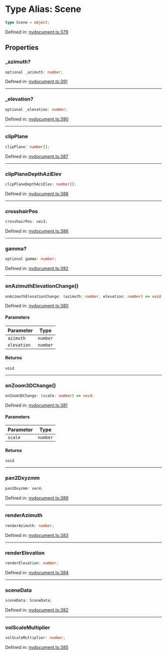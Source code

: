 # Type Alias: Scene

```ts
type Scene = object;
```

Defined in: [nvdocument.ts:379](https://github.com/niivue/niivue/blob/main/packages/niivue/src/nvdocument.ts#L379)

## Properties

### \_azimuth?

```ts
optional _azimuth: number;
```

Defined in: [nvdocument.ts:391](https://github.com/niivue/niivue/blob/main/packages/niivue/src/nvdocument.ts#L391)

---

### \_elevation?

```ts
optional _elevation: number;
```

Defined in: [nvdocument.ts:390](https://github.com/niivue/niivue/blob/main/packages/niivue/src/nvdocument.ts#L390)

---

### clipPlane

```ts
clipPlane: number[];
```

Defined in: [nvdocument.ts:387](https://github.com/niivue/niivue/blob/main/packages/niivue/src/nvdocument.ts#L387)

---

### clipPlaneDepthAziElev

```ts
clipPlaneDepthAziElev: number[];
```

Defined in: [nvdocument.ts:388](https://github.com/niivue/niivue/blob/main/packages/niivue/src/nvdocument.ts#L388)

---

### crosshairPos

```ts
crosshairPos: vec3;
```

Defined in: [nvdocument.ts:386](https://github.com/niivue/niivue/blob/main/packages/niivue/src/nvdocument.ts#L386)

---

### gamma?

```ts
optional gamma: number;
```

Defined in: [nvdocument.ts:392](https://github.com/niivue/niivue/blob/main/packages/niivue/src/nvdocument.ts#L392)

---

### onAzimuthElevationChange()

```ts
onAzimuthElevationChange: (azimuth: number, elevation: number) => void;
```

Defined in: [nvdocument.ts:380](https://github.com/niivue/niivue/blob/main/packages/niivue/src/nvdocument.ts#L380)

#### Parameters

| Parameter   | Type     |
| ----------- | -------- |
| `azimuth`   | `number` |
| `elevation` | `number` |

#### Returns

`void`

---

### onZoom3DChange()

```ts
onZoom3DChange: (scale: number) => void;
```

Defined in: [nvdocument.ts:381](https://github.com/niivue/niivue/blob/main/packages/niivue/src/nvdocument.ts#L381)

#### Parameters

| Parameter | Type     |
| --------- | -------- |
| `scale`   | `number` |

#### Returns

`void`

---

### pan2Dxyzmm

```ts
pan2Dxyzmm: vec4;
```

Defined in: [nvdocument.ts:389](https://github.com/niivue/niivue/blob/main/packages/niivue/src/nvdocument.ts#L389)

---

### renderAzimuth

```ts
renderAzimuth: number;
```

Defined in: [nvdocument.ts:383](https://github.com/niivue/niivue/blob/main/packages/niivue/src/nvdocument.ts#L383)

---

### renderElevation

```ts
renderElevation: number;
```

Defined in: [nvdocument.ts:384](https://github.com/niivue/niivue/blob/main/packages/niivue/src/nvdocument.ts#L384)

---

### sceneData

```ts
sceneData: SceneData;
```

Defined in: [nvdocument.ts:382](https://github.com/niivue/niivue/blob/main/packages/niivue/src/nvdocument.ts#L382)

---

### volScaleMultiplier

```ts
volScaleMultiplier: number;
```

Defined in: [nvdocument.ts:385](https://github.com/niivue/niivue/blob/main/packages/niivue/src/nvdocument.ts#L385)
